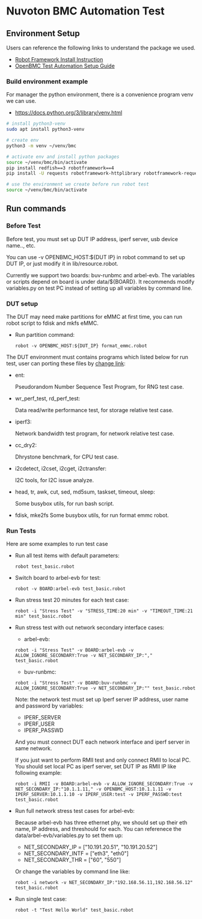# Nuvoton BMC Automation Test

## Environment Setup ##
Users can reference the following links to understand the package we used.
* [Robot Framework Install Instruction](https://github.com/robotframework/robotframework/blob/master/INSTALL.rst)
* [OpenBMC Test Automation Setup Guide](https://github.com/openbmc/openbmc-test-automation#installation-setup-guide)

### Build environment example ###
For manager the python environment, there is a convenience program venv we can use.
* https://docs.python.org/3/library/venv.html

```bash
# install python3-venv
sudo apt install python3-venv

# create env
python3 -m venv ~/venv/bmc

# activate env and install python packages
source ~/venv/bmc/bin/activate
pip install redfish==3 robotframework==4
pip install -U requests robotframework-httplibrary robotframework-requests robotframework-scplibrary robotframework-sshlibrary

# use the environment we create before run robot test
source ~/venv/bmc/bin/activate
```


## Run commands ##
### Before Test ###
Before test, you must set up DUT IP address, iperf server, usb device name.., etc.

You can use -v OPENBMC_HOST:${DUT IP} in robot command to set up DUT IP,
or just modify it in lib/resource.robot.

Currently we support two boards: buv-runbmc and arbel-evb. The variables
or scripts depend on board is under data/${BOARD}. It recommends modify
variables.py on test PC instead of setting up all variables by command line.

### DUT setup ###
The DUT may need make partitions for eMMC at first time, you can run robot script to fdisk and mkfs eMMC.

* Run partition command:
    ```
    robot -v OPENBMC_HOST:${DUT_IP} format_emmc.robot
    ```

The DUT environment must contains programs which listed below for run test,
user can porting these files by [change link](https://github.com/Nuvoton-Israel/openbmc/pull/221/files):
* ent:

    Pseudorandom Number Sequence Test Program, for RNG test case.
* wr_perf_test, rd_perf_test:

    Data read/write performance test, for storage relative test case.
* iperf3:

    Network bandwidth test program, for network relative test case.
* cc_dry2:

    Dhrystone benchmark, for CPU test case.
* i2cdetect, i2cset, i2cget, i2ctransfer:

    I2C tools, for I2C issue analyze.
* head, tr, awk, cut, sed, md5sum, taskset, timeout, sleep:

    Some busybox utils, for run bash script.
* fdisk, mke2fs
    Some busybox utils, for run format emmc robot.


### Run Tests ###
Here are some examples to run test case

* Run all test items with default parameters:
    ```
    robot test_basic.robot
    ```

* Switch board to arbel-evb for test:
    ```
    robot -v BOARD:arbel-evb test_basic.robot
    ```

* Run stress test 20 minutes for each test case:
    ```
    robot -i "Stress Test" -v "STRESS_TIME:20 min" -v "TIMEOUT_TIME:21 min" test_basic.robot
    ```

* Run stress test with out network secondary interface cases:
    * arbel-evb:
    ```
    robot -i "Stress Test" -v BOARD:arbel-evb -v ALLOW_IGNORE_SECONDARY:True -v NET_SECONDARY_IP:"," test_basic.robot
    ```
    * buv-runbmc:
    ```
    robot -i "Stress Test" -v BOARD:buv-runbmc -v ALLOW_IGNORE_SECONDARY:True -v NET_SECONDARY_IP:"" test_basic.robot
    ```

    Note: the network test must set up Iperf server IP address, user name and password by variables:
    * IPERF_SERVER
    * IPERF_USER
    * IPERF_PASSWD

    And you must connect DUT each network interface and iperf server in same network.

    If you just want to perform RMII test and only connect RMII to local PC.
    You should set local PC as iperf server, set DUT IP as RMII IP like following example:
    ```
    robot -i RMII -v BOARD:arbel-evb -v ALLOW_IGNORE_SECONDARY:True -v NET_SECONDARY_IP:"10.1.1.11," -v OPENBMC_HOST:10.1.1.11 -v IPERF_SERVER:10.1.1.10 -v IPERF_USER:test -v IPERF_PASSWD:test test_basic.robot
    ```

* Run full network stress test cases for arbel-evb:

    Because arbel-evb has three ethernet phy, we should set up their eth name, IP address, and threshould for each.
    You can referenece the data/arbel-evb/variables.py to set them up:
    * NET_SECONDARY_IP = ["10.191.20.51", "10.191.20.52"]
    * NET_SECONDARY_INTF = ["eth3", "eth0"]
    * NET_SECONDARY_THR = ["60", "550"]

    Or change the variables by command line like:
    ```
    robot -i network -v NET_SECONDARY_IP:"192.168.56.11,192.168.56.12" test_basic.robot
    ```

* Run single test case:
    ```
    robot -t "Test Hello World" test_basic.robot
    ```
